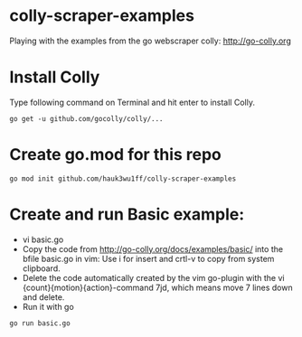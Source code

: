 # colly-scraper-examples
Playing with the examples from the go webscraper colly: http://go-colly.org

# Install Colly
Type following command on Terminal and hit enter to install Colly.
```
go get -u github.com/gocolly/colly/...
```
# Create go.mod for this repo
```
go mod init github.com/hauk3wu1ff/colly-scraper-examples
```

# Create and run Basic example:
* vi basic.go
* Copy the code from http://go-colly.org/docs/examples/basic/ into the bfile basic.go in vim: Use i for insert and crtl-v to copy from system clipboard. 
* Delete the code automatically created by the vim go-plugin with the vi {count}{motion}{action}-command 7jd, which means move 7 lines down and delete. 
* Run it with go
```
go run basic.go
```

